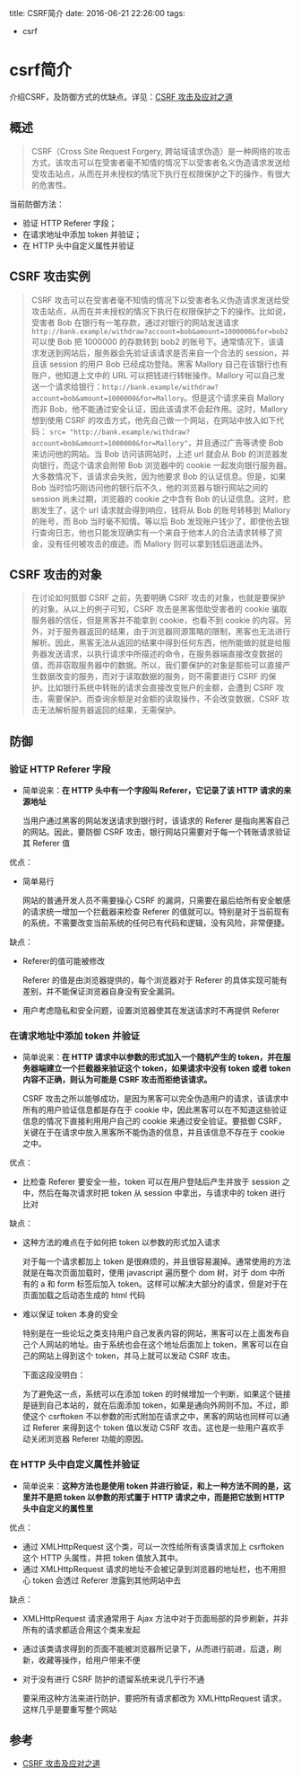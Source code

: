 title: CSRF简介
date: 2016-06-21 22:26:00
tags:
- csrf

# csrf简介

介绍CSRF，及防御方式的优缺点。详见：[CSRF 攻击及应对之道](http://blog.csdn.net/youzhouliu/article/details/51729427)

## 概述

> CSRF（Cross Site Request Forgery, 跨站域请求伪造）是一种网络的攻击方式，该攻击可以在受害者毫不知情的情况下以受害者名义伪造请求发送给受攻击站点，从而在并未授权的情况下执行在权限保护之下的操作，有很大的危害性。

当前防御方法：

* 验证 HTTP Referer 字段；
* 在请求地址中添加 token 并验证；
* 在 HTTP 头中自定义属性并验证

## CSRF 攻击实例

> CSRF 攻击可以在受害者毫不知情的情况下以受害者名义伪造请求发送给受攻击站点，从而在并未授权的情况下执行在权限保护之下的操作。比如说，受害者 Bob 在银行有一笔存款，通过对银行的网站发送请求 `http://bank.example/withdraw?account=bob&amount=1000000&for=bob2` 可以使 Bob 把 1000000 的存款转到 bob2 的账号下。通常情况下，该请求发送到网站后，服务器会先验证该请求是否来自一个合法的 session，并且该 session 的用户 Bob 已经成功登陆。黑客 Mallory 自己在该银行也有账户，他知道上文中的 URL 可以把钱进行转帐操作。Mallory 可以自己发送一个请求给银行：`http://bank.example/withdraw?account=bob&amount=1000000&for=Mallory`。但是这个请求来自 Mallory 而非 Bob，他不能通过安全认证，因此该请求不会起作用。这时，Mallory 想到使用 CSRF 的攻击方式，他先自己做一个网站，在网站中放入如下代码： `src=
> "http://bank.example/withdraw?account=bob&amount=1000000&for=Mallory"`，并且通过广告等诱使 Bob 来访问他的网站。当 Bob 访问该网站时，上述 url 就会从 Bob 的浏览器发向银行，而这个请求会附带 Bob 浏览器中的 cookie 一起发向银行服务器。大多数情况下，该请求会失败，因为他要求 Bob 的认证信息。但是，如果 Bob 当时恰巧刚访问他的银行后不久，他的浏览器与银行网站之间的 session 尚未过期，浏览器的 cookie 之中含有 Bob 的认证信息。这时，悲剧发生了，这个 url 请求就会得到响应，钱将从 Bob 的账号转移到 Mallory 的账号，而 Bob 当时毫不知情。等以后 Bob 发现账户钱少了，即使他去银行查询日志，他也只能发现确实有一个来自于他本人的合法请求转移了资金，没有任何被攻击的痕迹。而 Mallory 则可以拿到钱后逍遥法外。

## CSRF 攻击的对象

> 在讨论如何抵御 CSRF 之前，先要明确 CSRF 攻击的对象，也就是要保护的对象。从以上的例子可知，CSRF 攻击是黑客借助受害者的 cookie 骗取服务器的信任，但是黑客并不能拿到 cookie，也看不到 cookie 的内容。另外，对于服务器返回的结果，由于浏览器同源策略的限制，黑客也无法进行解析。因此，黑客无法从返回的结果中得到任何东西，他所能做的就是给服务器发送请求，以执行请求中所描述的命令，在服务器端直接改变数据的值，而非窃取服务器中的数据。所以，我们要保护的对象是那些可以直接产生数据改变的服务，而对于读取数据的服务，则不需要进行 CSRF 的保护。比如银行系统中转账的请求会直接改变账户的金额，会遭到 CSRF 攻击，需要保护。而查询余额是对金额的读取操作，不会改变数据，CSRF 攻击无法解析服务器返回的结果，无需保护。

## 防御

### 验证 HTTP Referer 字段

* 简单说来：**在 HTTP 头中有一个字段叫 Referer，它记录了该 HTTP 请求的来源地址**

	当用户通过黑客的网站发送请求到银行时，该请求的 Referer 是指向黑客自己的网站。因此，要防御 CSRF 攻击，银行网站只需要对于每一个转账请求验证其 Referer 值
	
优点：

* 简单易行	

	网站的普通开发人员不需要操心 CSRF 的漏洞，只需要在最后给所有安全敏感的请求统一增加一个拦截器来检查 Referer 的值就可以。特别是对于当前现有的系统，不需要改变当前系统的任何已有代码和逻辑，没有风险，非常便捷。
	
缺点：

* Referer的值可能被修改

	Referer 的值是由浏览器提供的，每个浏览器对于 Referer 的具体实现可能有差别，并不能保证浏览器自身没有安全漏洞。
	
* 用户考虑隐私和安全问题，设置浏览器使其在发送请求时不再提供 Referer

### 在请求地址中添加 token 并验证

* 简单说来：**在 HTTP 请求中以参数的形式加入一个随机产生的 token，并在服务器端建立一个拦截器来验证这个 token，如果请求中没有 token 或者 token 内容不正确，则认为可能是 CSRF 攻击而拒绝该请求。**

	CSRF 攻击之所以能够成功，是因为黑客可以完全伪造用户的请求，该请求中所有的用户验证信息都是存在于 cookie 中，因此黑客可以在不知道这些验证信息的情况下直接利用用户自己的 cookie 来通过安全验证。要抵御 CSRF，关键在于在请求中放入黑客所不能伪造的信息，并且该信息不存在于 cookie 之中。
	
优点：

* 比检查 Referer 要安全一些，token 可以在用户登陆后产生并放于 session 之中，然后在每次请求时把 token 从 session 中拿出，与请求中的 token 进行比对

缺点：

* 这种方法的难点在于如何把 token 以参数的形式加入请求

	对于每一个请求都加上 token 是很麻烦的，并且很容易漏掉。通常使用的方法就是在每次页面加载时，使用 javascript 遍历整个 dom 树，对于 dom 中所有的 a 和 form 标签后加入 token。这样可以解决大部分的请求，但是对于在页面加载之后动态生成的 html 代码

* 难以保证 token 本身的安全


	特别是在一些论坛之类支持用户自己发表内容的网站，黑客可以在上面发布自己个人网站的地址。由于系统也会在这个地址后面加上 token，黑客可以在自己的网站上得到这个 token，并马上就可以发动 CSRF 攻击。
	
	下面这段没明白：
	
	为了避免这一点，系统可以在添加 token 的时候增加一个判断，如果这个链接是链到自己本站的，就在后面添加 token，如果是通向外网则不加。不过，即使这个 csrftoken 不以参数的形式附加在请求之中，黑客的网站也同样可以通过 Referer 来得到这个 token 值以发动 CSRF 攻击。这也是一些用户喜欢手动关闭浏览器 Referer 功能的原因。

### 在 HTTP 头中自定义属性并验证

* 简单说来：**这种方法也是使用 token 并进行验证，和上一种方法不同的是，这里并不是把 token 以参数的形式置于 HTTP 请求之中，而是把它放到 HTTP 头中自定义的属性里**

优点：

* 通过 XMLHttpRequest 这个类，可以一次性给所有该类请求加上 csrftoken 这个 HTTP 头属性，并把 token 值放入其中。	
* 通过 XMLHttpRequest 请求的地址不会被记录到浏览器的地址栏，也不用担心 token 会透过 Referer 泄露到其他网站中去

缺点：

* XMLHttpRequest 请求通常用于 Ajax 方法中对于页面局部的异步刷新，并非所有的请求都适合用这个类来发起
* 通过该类请求得到的页面不能被浏览器所记录下，从而进行前进，后退，刷新，收藏等操作，给用户带来不便
* 对于没有进行 CSRF 防护的遗留系统来说几乎行不通

	要采用这种方法来进行防护，要把所有请求都改为 XMLHttpRequest 请求，这样几乎是要重写整个网站
	


## 参考

* [CSRF 攻击及应对之道](http://blog.csdn.net/youzhouliu/article/details/51729427)